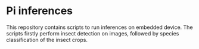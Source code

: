 # Pi inferences

This repository contains scripts to run inferences on embedded device. The scripts firstly perform insect detection on images, followed by species classification of the insect crops. 
